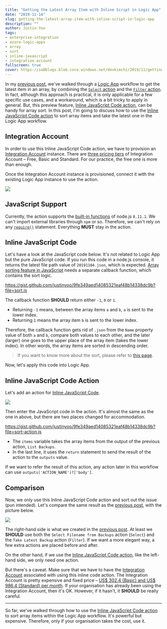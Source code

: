 ```yaml
---
title: "Getting the Latest Array Item with Inline Script in Logic App"
date: "2019-11-14"
slug: getting-the-latest-array-item-with-inline-script-in-logic-app
description: ""
author: Justin-Yoo
tags:
- enterprise-integration
- azure-logic-apps
- array
- sort
- inline-javascript
- integration-account
fullscreen: true
cover: https://sa0blogs.blob.core.windows.net/devkimchi/2019/11/getting-the-latest-array-item-with-inline-script-in-logic-app-00.png
---
```


In my [previous post](https://devkimchi.com/2019/11/06/getting-the-latest-array-item-in-logic-app/), we've walked through a [Logic App](https://docs.microsoft.com/azure/logic-apps/logic-apps-overview?WT.mc_id=devkimchicom-blog-juyoo) workflow to get the latest item in an array, by combining the [`Select` action](https://docs.microsoft.com/azure/logic-apps/logic-apps-workflow-actions-triggers?WT.mc_id=devkimchicom-blog-juyoo#select-action) and the [`Filter` action](https://docs.microsoft.com/azure/logic-apps/logic-apps-workflow-actions-triggers?WT.mc_id=devkimchicom-blog-juyoo#query-action). In fact, although this approach is practical, it is only applicable for a few specific use cases, and a workaround, which is a bit tricky to apply in general. But, this preview feature, [Inline JavaScript Code action](https://docs.microsoft.com/azure/logic-apps/logic-apps-add-run-inline-code?WT.mc_id=devkimchicom-blog-juyoo), can be handy for array sort. In this post, I'm going to discuss how to use the [Inline JavaScript Code action](https://docs.microsoft.com/azure/logic-apps/logic-apps-add-run-inline-code?WT.mc_id=devkimchicom-blog-juyoo) to sort array items and take the latest one in the Logic App workflow.

## Integration Account

In order to use this Inline JavaScript Code action, we have to provision an [Integration Account](https://docs.microsoft.com/azure/logic-apps/logic-apps-enterprise-integration-create-integration-account?WT.mc_id=devkimchicom-blog-juyoo) instance. There are [three pricing tiers](https://docs.microsoft.com/azure/logic-apps/logic-apps-pricing?WT.mc_id=devkimchicom-blog-juyoo#integration-accounts) of Integration Account – Free, Basic and Standard. For our practice, the free one is more than enough.

Once the Integration Account instance is provisioned, connect it with the existing Logic App instance to use the action.

![](https://sa0blogs.blob.core.windows.net/devkimchi/2019/11/getting-the-latest-array-item-with-inline-script-in-logic-app-03.png)

## JavaScript Support

Currently, the action supports the [built-in functions](https://developer.mozilla.org/docs/Web/JavaScript/Reference/Global_Objects) of node.js `8.11.1`. We can't import external libraries through `npm` or so. Therefore, we can't rely on any [`require()`](https://nodejs.org/docs/latest-v8.x/api/modules.html#modules_require) statement. Everything **MUST** stay in the action.

## Inline JavaScript Code

Let's have a look at the JavaScript code below. It's not related to Logic App but the pure JavaScript code. If you run this code in a node.js console, it returns the latest file path value of `20191104.json`, which is expected. [Array sorting feature in JavaScript](https://developer.mozilla.org/docs/Web/JavaScript/Reference/Global_Objects/Array/sort) needs a separate callback function, which contains the sort logic.

https://gist.github.com/justinyoo/9fe349aed14085321eaf48b14338dc9b?file=sort.js

The callback function **SHOULD** return either `-1`, `0` or `1`.

- Returning `-1` means, between the array items `a` and `b`, `a` is sent to the lower index.
- Returning `1` means the array item `b` is sent to the lower index.

Therefore, the callback function gets rid of `.json` from the `Name` property value of both `a` and `b`, compare both values to each other, and the later (larger) one goes to the upper place of the array item (takes the lower index). In other words, the array items are sorted in descending order.

> If you want to know more about the sort, please refer to [this page](https://developer.mozilla.org/docs/Web/JavaScript/Reference/Global_Objects/Array/sort#Description).

Now, let's apply this code into Logic App.

## Inline JavaScript Code Action

Let's add an action for [Inline JavaScript Code](https://docs.microsoft.com/azure/logic-apps/logic-apps-add-run-inline-code?WT.mc_id=devkimchicom-blog-juyoo).

![](https://sa0blogs.blob.core.windows.net/devkimchi/2019/11/getting-the-latest-array-item-with-inline-script-in-logic-app-01.png)

Then enter the JavaScript code in the action. It's almost the same as the one in above, but there are two places changed for accommodation.

https://gist.github.com/justinyoo/9fe349aed14085321eaf48b14338dc9b?file=sort-action.js

- The `items` variable takes the array items from the output of the previous action, `List Backups`.
- In the last line, it uses the `return` statement to send the result of the action to the `outputs` value.

If we want to refer the result of this action, any action later in this workflow can use `outputs('ACTION_NAME')?['body']`.

## Comparison

Now, we only use this Inline JavaScript Code action and sort out the issue (pun intended). Let's compare the same result as the [previous post](https://devkimchi.com/2019/11/06/getting-the-latest-array-item-in-logic-app/), with the picture below.

![](https://sa0blogs.blob.core.windows.net/devkimchi/2019/11/getting-the-latest-array-item-with-inline-script-in-logic-app-02.png)

The right-hand side is what we created in the [previous post](https://devkimchi.com/2019/11/06/getting-the-latest-array-item-in-logic-app/). At least we **SHOULD** use both the `Select Filename from Backups` action (`Select`) and the `Take Latest Backup` action (`Filter`). If we want a more elegant way, a few extra actions are placed before and after.

On the other hand, if we use the [Inline JavaScript Code action](https://docs.microsoft.com/azure/logic-apps/logic-apps-add-run-inline-code?WT.mc_id=devkimchicom-blog-juyoo), like the left-hand side, we only need one action.

But there's a caveat. Make sure that we have to have the [Integration Account](https://docs.microsoft.com/azure/logic-apps/logic-apps-enterprise-integration-create-integration-account?WT.mc_id=devkimchicom-blog-juyoo) associated with using this inline code action. The Integration Account is pretty expensive and fixed price – [US$ 302.4 (Basic) and US$ 986.4 (Standard) per month](https://azure.microsoft.com/pricing/details/logic-apps/?WT.mc_id=devkimchicom-blog-juyoo). If your organisation has already been using the Integration Account, then it's OK. However, if it hasn't, it **SHOULD** be really careful.

* * *

So far, we've walked through how to use the [Inline JavaScript Code action](https://docs.microsoft.com/azure/logic-apps/logic-apps-add-run-inline-code?WT.mc_id=devkimchicom-blog-juyoo) to sort array items within the Logic App workflow. It's powerful but expensive. Therefore, only if your organisation takes the cost, use it.
